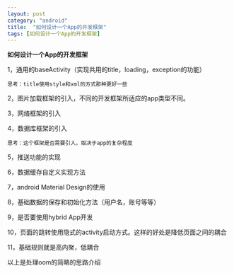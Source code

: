 ```yaml
---
layout: post
category: "android"
title:  "如何设计一个App的开发框架"
tags: [如何设计一个App的开发框架]
---
```

**如何设计一个App的开发框架**

1，通用的baseActivity（实现共用的title，loading，exception的功能）
	
	思考：title使用style和xml的方式那种更好一些

2，图片加载框架的引入，不同的开发框架所适应的app类型不同。

3，网络框架的引入

4，数据库框架的引入
	
	思考：这个框架是否需要引入，取决于app的复杂程度
	
5，推送功能的实现

6，数据缓存自定义实现方法

7，android Material Design的使用

8，基础数据的保存和初始化方法（用户名，账号等等）

9，是否要使用hybrid App开发

10，页面的跳转使用隐式的activity启动方式。这样的好处是降低页面之间的耦合

11，基础规则就是高内聚，低耦合

以上是处理oom的简略的思路介绍